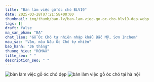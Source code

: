 ```yaml
---
title: "Bàn làm việc gỗ óc chó BLV19"
date: 2025-03-28T07:21:58+00:00
thumbnail: img/thumb/ban-lv/ban-lam-viec-go-oc-cho-blv19-dep.webp
tags: []
draft: false
ma_san_pham: "BA"
chat_lieu: "Gỗ Óc Chó tự nhiên nhập khẩu Bắc Mỹ, Sơn Inchem"
mau_sac: "Vân, màu Nâu Óc Chó tự nhiên"
bao_hanh: "36 tháng"
thuong_hieu: "ROMAX"
title_seo: " "
description_seo: " "
---
```

![bàn làm việc gỗ óc chó đẹp](/img/ban-lv/blv19/ban-lam-viec-go-oc-cho-blv19-1.webp)
![bàn làm việc gỗ óc chó tại hà nội](/img/ban-lv/blv19/ban-lam-viec-go-oc-cho-blv19-2.webp)